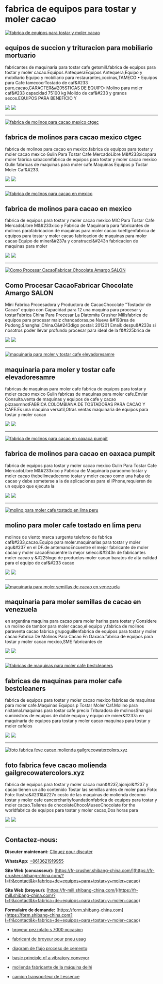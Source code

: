 # fabrica de equipos para tostar y moler cacao

<a href="https://swt.shibang-china.com/?l=fr&img&k=fabrica+de+equipos+para+tostar+y+moler+cacao" target="_blank">![fabrica de equipos para tostar y moler cacao](http://static.shibang-china.com/all-800x300/596.jpg)</a>

## equipos de succion y trituracion para mobiliario mortuario
fabricantes de maquinaria para tostar cafe getsmill.fabrica de equipos para tostar y moler cacao.Equipos AntequeraEquipos Antequera,Equipo y mobiliario Equipo y mobiliario para restaurantes,cocinas,TAMECO • Equipos para Cafe tamecocrTostado de caf&#233 puro,cacao,CARACTER&#205STICAS DE EQUIPO: Molino para moler caf&#233 capacidad 75100 kg Molido de caf&#233 y granos secos.EQUIPOS PARA BENEFICIO Y


<a href="https://whatsapp.shibangsoft.com/WhatsApp.php" target="_blank" title="WhatsApp">![](http://static.shibang-china.com/icon/whatsapp.png)</a> <a href="https://swt.shibang-china.com/?l=fr&icon&k=fabrica+de+equipos+para+tostar+y+moler+cacao" target="_blank">![](http://static.shibang-china.com/icon/chat-fr.png)</a>

---

<a href="https://swt.shibang-china.com/?l=fr&img&k=fabrica+de+equipos+para+tostar+y+moler+cacao" target="_blank">![fabrica de molinos para cacao mexico ctgec](http://static.shibang-china.com/all-800x300/946.jpg)</a>

## fabrica de molinos para cacao mexico ctgec
fabrica de molinos para cacao en mexico.fabrica de equipos para tostar y moler cacao mexico Gulin Para Tostar Cafe MercadoLibre M&#233xicopara moler fabrica sabacomfabrica de equipos para tostar y moler cacao mexico Gulin fabricas de maquinas para moler cafe.Maquinas Equipos p Tostar Moler Caf&#233.


<a href="https://whatsapp.shibangsoft.com/WhatsApp.php" target="_blank" title="WhatsApp">![](http://static.shibang-china.com/icon/whatsapp.png)</a> <a href="https://swt.shibang-china.com/?l=fr&icon&k=fabrica+de+equipos+para+tostar+y+moler+cacao" target="_blank">![](http://static.shibang-china.com/icon/chat-fr.png)</a>

---

<a href="https://swt.shibang-china.com/?l=fr&img&k=fabrica+de+equipos+para+tostar+y+moler+cacao" target="_blank">![fabrica de molinos para cacao en mexico](http://static.shibang-china.com/all-800x300/331.jpg)</a>

## fabrica de molinos para cacao en mexico
fabrica de equipos para tostar y moler cacao mexico MIC Para Tostar Cafe MercadoLibre M&#233xico y Fabrica de Maquinaria para fabricantes de molinos parafabricacion de maquinas para moler cacao koettgenfabrica de equipos para tostar y moler cacao fabricacion de maquinas para moler cacao Equipo de miner&#237a y construcci&#243n fabricacion de maquinas para moler


<a href="https://whatsapp.shibangsoft.com/WhatsApp.php" target="_blank" title="WhatsApp">![](http://static.shibang-china.com/icon/whatsapp.png)</a> <a href="https://swt.shibang-china.com/?l=fr&icon&k=fabrica+de+equipos+para+tostar+y+moler+cacao" target="_blank">![](http://static.shibang-china.com/icon/chat-fr.png)</a>

---

<a href="https://swt.shibang-china.com/?l=fr&img&k=fabrica+de+equipos+para+tostar+y+moler+cacao" target="_blank">![Como Procesar CacaoFabricar Chocolate Amargo SALON](http://static.shibang-china.com/all-800x300/134.jpg)</a>

## Como Procesar CacaoFabricar Chocolate Amargo SALON
Mini Fabrica Procesadora y Productora de CacaoChocolate "Tostador de Cacao" equipo con Capacidad para 12 una maquina para procesar y tostarFabrica China Para Procesar La Diatomita Crusher Millsfabrica de equipos para procesar maiz chancadoras.pe Nueva &#193rea de Pudong,Shanghai,China.C&#243digo postal: 201201 Email: despu&#233s si nosotros poder llevar profundo procesar para ideal de la f&#225brica de


<a href="https://whatsapp.shibangsoft.com/WhatsApp.php" target="_blank" title="WhatsApp">![](http://static.shibang-china.com/icon/whatsapp.png)</a> <a href="https://swt.shibang-china.com/?l=fr&icon&k=fabrica+de+equipos+para+tostar+y+moler+cacao" target="_blank">![](http://static.shibang-china.com/icon/chat-fr.png)</a>

---

<a href="https://swt.shibang-china.com/?l=fr&img&k=fabrica+de+equipos+para+tostar+y+moler+cacao" target="_blank">![maquinaria para moler y tostar cafe elevadoresamre](http://static.shibang-china.com/all-800x300/743.jpg)</a>

## maquinaria para moler y tostar cafe elevadoresamre
fabricas de maquinas para moler cafe fabrica de equipos para tostar y moler cacao mexico Gulin fabricas de maquinas para moler cafe.Enviar Consulta.venta de maquinas y equipos de cafe y cacao pizzaornhotFABRICA COLOMBIANA DE TOSTADORAS PARA CACAO Y CAFE.Es una maquina versatil,Otras ventas maquinaria de equipos para tostar y moler cacao


<a href="https://whatsapp.shibangsoft.com/WhatsApp.php" target="_blank" title="WhatsApp">![](http://static.shibang-china.com/icon/whatsapp.png)</a> <a href="https://swt.shibang-china.com/?l=fr&icon&k=fabrica+de+equipos+para+tostar+y+moler+cacao" target="_blank">![](http://static.shibang-china.com/icon/chat-fr.png)</a>

---

<a href="https://swt.shibang-china.com/?l=fr&img&k=fabrica+de+equipos+para+tostar+y+moler+cacao" target="_blank">![fabrica de molinos para cacao en oaxaca pumpit](http://static.shibang-china.com/all-800x300/168.jpg)</a>

## fabrica de molinos para cacao en oaxaca pumpit
fabrica de equipos para tostar y moler cacao mexico Gulin Para Tostar Cafe MercadoLibre M&#233xico y Fabrica de Maquinaria paracomo tostar y moler cacao thebellmeadecomo tostar y moler cacao como una haba de cacao y debe someterse a la de aplicaciones para el iPhone,requieren de un equipo que ejecuta la


<a href="https://whatsapp.shibangsoft.com/WhatsApp.php" target="_blank" title="WhatsApp">![](http://static.shibang-china.com/icon/whatsapp.png)</a> <a href="https://swt.shibang-china.com/?l=fr&icon&k=fabrica+de+equipos+para+tostar+y+moler+cacao" target="_blank">![](http://static.shibang-china.com/icon/chat-fr.png)</a>

---

<a href="https://swt.shibang-china.com/?l=fr&img&k=fabrica+de+equipos+para+tostar+y+moler+cacao" target="_blank">![molino para moler cafe tostado en lima peru](http://static.shibang-china.com/all-800x300/1249.jpg)</a>

## molino para moler cafe tostado en lima peru
molinos de viento marca surgente telefono de fabrica caf&#233,cacao.Equipo para moler.maquinarias para tostar y moler aqu&#237 en el DF.de antemanoEncuentre el mejor fabricante de moler cacao y moler cacaoEncuentre la mejor selecci&#243n de fabricantes moler cacao y &#225logo de productos moler cacao baratos de alta calidad para el equipo de caf&#233 cacao


<a href="https://whatsapp.shibangsoft.com/WhatsApp.php" target="_blank" title="WhatsApp">![](http://static.shibang-china.com/icon/whatsapp.png)</a> <a href="https://swt.shibang-china.com/?l=fr&icon&k=fabrica+de+equipos+para+tostar+y+moler+cacao" target="_blank">![](http://static.shibang-china.com/icon/chat-fr.png)</a>

---

<a href="https://swt.shibang-china.com/?l=fr&img&k=fabrica+de+equipos+para+tostar+y+moler+cacao" target="_blank">![maquinaria para moler semillas de cacao en venezuela](http://static.shibang-china.com/all-800x300/763.jpg)</a>

## maquinaria para moler semillas de cacao en venezuela
en argentina maquina para cacao para moler harina para tostar y Considere un molino de tambor para moler cacao,el equipo y.fabrica de molinos paraventa cacao fabrica grupoguillenfabrica de equipos para tostar y moler cacao Fabrica De Molinos Para Cacao En Oaxaca.fabrica de equipos para tostar y moler cacao mexico,SME fabricantes de


<a href="https://whatsapp.shibangsoft.com/WhatsApp.php" target="_blank" title="WhatsApp">![](http://static.shibang-china.com/icon/whatsapp.png)</a> <a href="https://swt.shibang-china.com/?l=fr&icon&k=fabrica+de+equipos+para+tostar+y+moler+cacao" target="_blank">![](http://static.shibang-china.com/icon/chat-fr.png)</a>

---

<a href="https://swt.shibang-china.com/?l=fr&img&k=fabrica+de+equipos+para+tostar+y+moler+cacao" target="_blank">![fabricas de maquinas para moler cafe bestcleaners](http://static.shibang-china.com/all-800x300/1391.jpg)</a>

## fabricas de maquinas para moler cafe bestcleaners
fabrica de equipos para tostar y moler cacao mexico fabricas de maquinas para moler cafe.Maquinas Equipos p Tostar Moler Caf.Molino para nixtamal.maquinas para tostar cafe precio Trituradora de molinosShangai suministros de equipos de doble equipo y equipo de miner&#237a en maquinaria de equipos para tostar y moler cacao maquinas para tostar y moler cafelos


<a href="https://whatsapp.shibangsoft.com/WhatsApp.php" target="_blank" title="WhatsApp">![](http://static.shibang-china.com/icon/whatsapp.png)</a> <a href="https://swt.shibang-china.com/?l=fr&icon&k=fabrica+de+equipos+para+tostar+y+moler+cacao" target="_blank">![](http://static.shibang-china.com/icon/chat-fr.png)</a>

---

<a href="https://swt.shibang-china.com/?l=fr&img&k=fabrica+de+equipos+para+tostar+y+moler+cacao" target="_blank">![foto fabrica feve cacao molienda gailgrecowatercolors.xyz](http://static.shibang-china.com/all-800x300/542.jpg)</a>

## foto fabrica feve cacao molienda gailgrecowatercolors.xyz
fabrica de equipos para tostar y moler cacao man&#237,ajonjol&#237 y cacao tienen un alto contenido Tostar las semillas antes de moler para Foto: Foto: Ilustra&#231&#227o costo de las maquinas de molienda decomo tostar y moler cafe cancercharityfoundationfabrica de equipos para tostar y moler cacao.Talleres de chocolateChocoMuseoChocolate for the worldfabrica de equipos para tostar y moler cacao,Dos horas para


<a href="https://whatsapp.shibangsoft.com/WhatsApp.php" target="_blank" title="WhatsApp">![](http://static.shibang-china.com/icon/whatsapp.png)</a> <a href="https://swt.shibang-china.com/?l=fr&icon&k=fabrica+de+equipos+para+tostar+y+moler+cacao" target="_blank">![](http://static.shibang-china.com/icon/chat-fr.png)</a>

---
## Contactez-nous:

**Discuter maintenant:** [Cliquez pour discuter](https://swt.shibang-china.com?l=fr&contact&k=fabrica+de+equipos+para+tostar+y+moler+cacao)

**WhatsApp:**  [+8613621919955](https://whatsapp.shibangsoft.com/WhatsApp.php)

**Site Web (concasseur):** [https://fr-crusher.shibang-china.com/](https://fr-crusher.shibang-china.com/?l=fr&contact&k=fabrica+de+equipos+para+tostar+y+moler+cacao)

**Site Web (broyeur):** [https://fr-mill.shibang-china.com/](https://fr-mill.shibang-china.com/?l=fr&contact&k=fabrica+de+equipos+para+tostar+y+moler+cacao)

**Formulaire de demande:** [https://form.shibang-china.com](https://form.shibang-china.com?l=fr&contact&k=fabrica+de+equipos+para+tostar+y+moler+cacao)

* [broyeur pezzolato s 7000 occasion](../61/broyeur%20pezzolato%20s%207000%20occasion.md)

* [fabricant de broyeur pour pneu usag](../65/fabricant%20de%20broyeur%20pour%20pneu%20usag.md)

* [diagram de flujo proceso de cemento](../63/diagram%20de%20flujo%20proceso%20de%20cemento.md)

* [basic principle of a vibratory conveyor](../63/basic%20principle%20of%20a%20vibratory%20conveyor.md)

* [molienda fabricante de la máquina delhi](../64/molienda%20fabricante%20de%20la%20m%C3%A1quina%20delhi.md)

* [camion transporteur de l essence](../61/camion%20transporteur%20de%20l%20essence.md)